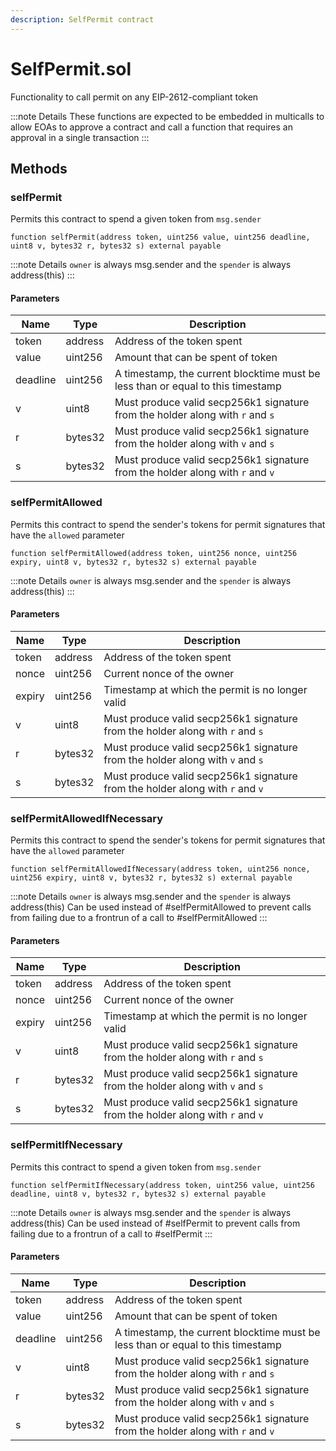 ```yaml
---
description: SelfPermit contract
---
```


# SelfPermit.sol

Functionality to call permit on any EIP-2612-compliant token

:::note Details
These functions are expected to be embedded in multicalls to allow EOAs to approve a contract and call a function          that requires an approval in a single transaction
:::


## Methods

### selfPermit

Permits this contract to spend a given token from `msg.sender`

```solidity title="Solidity"
function selfPermit(address token, uint256 value, uint256 deadline, uint8 v, bytes32 r, bytes32 s) external payable
```


:::note Details
`owner` is always msg.sender and the `spender` is always address(this)
:::


#### Parameters

| Name | Type | Description |
|---|---|---|
| token | address | Address of the token spent
| value | uint256 | Amount that can be spent of token
| deadline | uint256 | A timestamp, the current blocktime must be less than or equal to this timestamp
| v | uint8 | Must produce valid secp256k1 signature from the holder along with `r` and `s`
| r | bytes32 | Must produce valid secp256k1 signature from the holder along with `v` and `s`
| s | bytes32 | Must produce valid secp256k1 signature from the holder along with `r` and `v`

### selfPermitAllowed

Permits this contract to spend the sender&#39;s tokens for permit signatures that have the `allowed` parameter

```solidity title="Solidity"
function selfPermitAllowed(address token, uint256 nonce, uint256 expiry, uint8 v, bytes32 r, bytes32 s) external payable
```


:::note Details
`owner` is always msg.sender and the `spender` is always address(this)
:::


#### Parameters

| Name | Type | Description |
|---|---|---|
| token | address | Address of the token spent
| nonce | uint256 | Current nonce of the owner
| expiry | uint256 | Timestamp at which the permit is no longer valid
| v | uint8 | Must produce valid secp256k1 signature from the holder along with `r` and `s`
| r | bytes32 | Must produce valid secp256k1 signature from the holder along with `v` and `s`
| s | bytes32 | Must produce valid secp256k1 signature from the holder along with `r` and `v`

### selfPermitAllowedIfNecessary

Permits this contract to spend the sender&#39;s tokens for permit signatures that have the `allowed` parameter

```solidity title="Solidity"
function selfPermitAllowedIfNecessary(address token, uint256 nonce, uint256 expiry, uint8 v, bytes32 r, bytes32 s) external payable
```


:::note Details
`owner` is always msg.sender and the `spender` is always address(this)                Can be used instead of #selfPermitAllowed to prevent calls from failing due to a frontrun of a call to #selfPermitAllowed
:::


#### Parameters

| Name | Type | Description |
|---|---|---|
| token | address | Address of the token spent
| nonce | uint256 | Current nonce of the owner
| expiry | uint256 | Timestamp at which the permit is no longer valid
| v | uint8 | Must produce valid secp256k1 signature from the holder along with `r` and `s`
| r | bytes32 | Must produce valid secp256k1 signature from the holder along with `v` and `s`
| s | bytes32 | Must produce valid secp256k1 signature from the holder along with `r` and `v`

### selfPermitIfNecessary

Permits this contract to spend a given token from `msg.sender`

```solidity title="Solidity"
function selfPermitIfNecessary(address token, uint256 value, uint256 deadline, uint8 v, bytes32 r, bytes32 s) external payable
```


:::note Details
`owner` is always msg.sender and the `spender` is always address(this)                  Can be used instead of #selfPermit to prevent calls from failing due to a frontrun of a call to #selfPermit
:::


#### Parameters

| Name | Type | Description |
|---|---|---|
| token | address | Address of the token spent
| value | uint256 | Amount that can be spent of token
| deadline | uint256 | A timestamp, the current blocktime must be less than or equal to this timestamp
| v | uint8 | Must produce valid secp256k1 signature from the holder along with `r` and `s`
| r | bytes32 | Must produce valid secp256k1 signature from the holder along with `v` and `s`
| s | bytes32 | Must produce valid secp256k1 signature from the holder along with `r` and `v`
